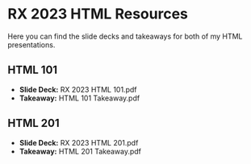 # RX 2023 HTML Resources

Here you can find the slide decks and takeaways for both of my HTML presentations. 

## HTML 101
- **Slide Deck:** RX 2023 HTML 101.pdf
- **Takeaway:** HTML 101 Takeaway.pdf

## HTML 201
- **Slide Deck:** RX 2023 HTML 201.pdf
- **Takeaway:** HTML 201 Takeaway.pdf

